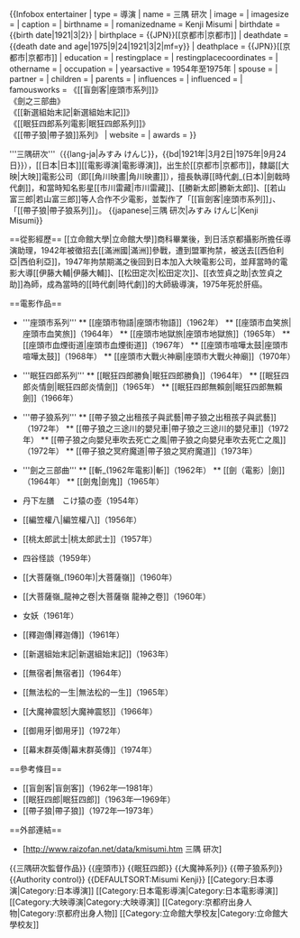 {{Infobox entertainer
| type                    = 導演
| name                    = 三隅 研次
| image                   = 
| imagesize               = 
| caption                 = 
| birthname               = 
| romanizedname           = Kenji Misumi 
| birthdate               = {{birth date|1921|3|2}}
| birthplace              = {{JPN}}[[京都市|京都市]]
| deathdate               = {{death date and age|1975|9|24|1921|3|2|mf=y}} 
| deathplace              = {{JPN}}[[京都市|京都市]]
| education               = 
| restingplace            = 
| restingplacecoordinates = 
| othername               = 
| occupation              = 
| yearsactive             = 1954年至1975年
| spouse                  = 
| partner                 = 
| children                = 
| parents                 = 
| influences              = 
| influenced              = 
| famousworks             = 《[[盲劍客|座頭市系列]]》<br>《劍之三部曲》<br>《[[新選組始末記|新選組始末記]]》<br>《[[眠狂四郎系列電影|眠狂四郎系列]]》<br>《[[帶子狼|帶子狼]]系列》
| website                 = 
| awards                  = 
}}


'''三隅研次'''（{{lang-ja|みすみ けんじ}}，{{bd|1921年|3月2日|1975年|9月24日}}），[[日本|日本]][[電影導演|電影導演]]，出生於[[京都市|京都市]]，隸屬[[大映|大映]]電影公司（即[[角川映畫|角川映畫]]），擅長執導[[時代劇_(日本)|劍戟時代劇]]，和當時知名影星[[市川雷藏|市川雷藏]]、[[勝新太郎|勝新太郎]]、[[若山富三郎|若山富三郎]]等人合作不少電影，並製作了「[[盲劍客|座頭市系列]]」、「[[帶子狼|帶子狼系列]]」。
{{japanese|三隅 研次|みすみ けんじ|Kenji Misumi}}

==從影經歷==
[[立命館大學|立命館大學]]商科畢業後，到日活京都攝影所擔任導演助理，1942年被徵招去[[滿洲國|滿洲]]參戰，遭到盟軍拘禁，被送去[[西伯利亞|西伯利亞]]，1947年拘禁期滿之後回到日本加入大映電影公司，並拜當時的電影大導[[伊藤大輔|伊藤大輔]]、[[松田定次|松田定次]]、[[衣笠貞之助|衣笠貞之助]]為師，成為當時的[[時代劇|時代劇]]的大師級導演，1975年死於肝癌。

==電影作品==
* '''座頭市系列'''
** [[座頭市物語|座頭市物語]]（1962年）
** [[座頭市血笑旅|座頭市血笑旅]]（1964年）
** [[座頭市地獄旅|座頭市地獄旅]]（1965年）
** [[座頭市血煙街道|座頭市血煙街道]]（1967年）
** [[座頭市喧嘩太鼓|座頭市喧嘩太鼓]]（1968年）
** [[座頭市大戰火神廟|座頭市大戰火神廟]]（1970年）

* '''眠狂四郎系列'''
** [[眠狂四郎勝負|眠狂四郎勝負]]（1964年）
** [[眠狂四郎炎情劍|眠狂四郎炎情劍]]（1965年）
** [[眠狂四郎無賴劍|眠狂四郎無賴劍]]（1966年）

* '''帶子狼系列'''
** [[帶子狼之出租孩子與武藝|帶子狼之出租孩子與武藝]]（1972年）
** [[帶子狼之三途川的嬰兒車|帶子狼之三途川的嬰兒車]]（1972年）
** [[帶子狼之向嬰兒車吹去死亡之風|帶子狼之向嬰兒車吹去死亡之風]]（1972年）
** [[帶子狼之冥府魔道|帶子狼之冥府魔道]]（1973年）

* '''劍之三部曲'''
** [[斬_(1962年電影)|斬]]（1962年）
** [[劍（電影）|劍]]（1964年）
** [[劍鬼|劍鬼]]（1965年）

* 丹下左膳　こけ猿の壺（1954年）
* [[編笠權八|編笠權八]]（1956年）
* [[桃太郎武士|桃太郎武士]]（1957年）
* 四谷怪談（1959年）
* [[大菩薩嶺_(1960年)|大菩薩嶺]]（1960年）
* [[大菩薩嶺_龍神之卷|大菩薩嶺 龍神之卷]]（1960年）
* 女妖（1961年）
* [[釋迦傳|釋迦傳]]（1961年）
* [[新選組始末記|新選組始末記]]（1963年）
* [[無宿者|無宿者]]（1964年）
* [[無法松的一生|無法松的一生]]（1965年）
* [[大魔神震怒|大魔神震怒]]（1966年）
* [[御用牙|御用牙]]（1972年）
* [[幕末群英傳|幕末群英傳]]（1974年）

==參考條目==
* [[盲劍客|盲劍客]]（1962年—1981年）
* [[眠狂四郎|眠狂四郎]]（1963年—1969年）
* [[帶子狼|帶子狼]]（1972年—1973年）

==外部連結==
* [http://www.raizofan.net/data/kmisumi.htm 三隅 研次]

{{三隅研次監督作品}}
{{座頭市}}
{{眠狂四郎}}
{{大魔神系列}}
{{帶子狼系列}}
{{Authority control}}
{{DEFAULTSORT:Misumi Kenji}}
[[Category:日本導演|Category:日本導演]]
[[Category:日本電影導演|Category:日本電影導演]]
[[Category:大映導演|Category:大映導演]]
[[Category:京都府出身人物|Category:京都府出身人物]]
[[Category:立命館大學校友|Category:立命館大學校友]]
